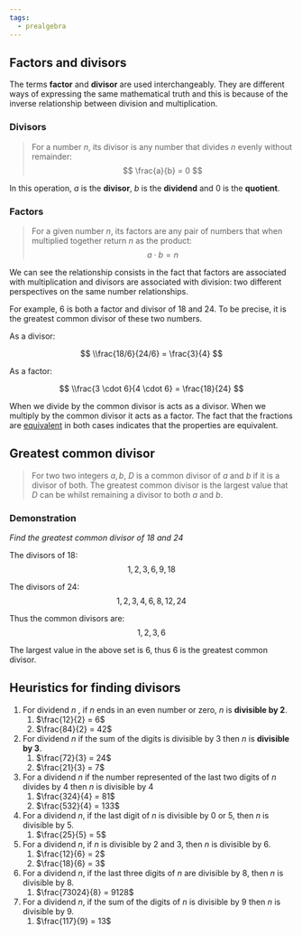 ```yaml
---
tags:
  - prealgebra
---
```


## Factors and divisors

The terms **factor** and **divisor** are used interchangeably. They are
different ways of expressing the same mathematical truth and this is because of
the inverse relationship between division and multiplication.

### Divisors

> For a number $n$, its divisor is any number that divides $n$ evenly without
> remainder: $$ \frac{a}{b} = 0 $$

In this operation, $a$ is the **divisor**, $b$ is the **dividend** and $0$ is
the **quotient**.

### Factors

> For a given number $n$, its factors are any pair of numbers that when
> multiplied together return $n$ as the product: $$ a \cdot b = n $$

We can see the relationship consists in the fact that factors are associated
with multiplication and divisors are associated with division: two different
perspectives on the same number relationships.

For example, 6 is both a factor and divisor of 18 and 24. To be precise, it is
the greatest common divisor of these two numbers.

As a divisor:

$$
\\frac{18/6}{24/6} = \frac{3}{4}
$$

As a factor:

$$
\\frac{3 \cdot 6}{4 \cdot 6} = \frac{18}{24}
$$

When we divide by the common divisor is acts as a divisor. When we multiply by
the common divisor it acts as a factor. The fact that the fractions are
[equivalent](Equivalent%20fractions.md) in both cases indicates that the
properties are equivalent.

## Greatest common divisor

> For two two integers $a, b$, $D$ is a common divisor of $a$ and $b$ if it is a
> divisor of both. The greatest common divisor is the largest value that $D$ can
> be whilst remaining a divisor to both $a$ and $b$.

### Demonstration

_Find the greatest common divisor of $18$ and $24$_

The divisors of 18: $$1, 2, 3, 6, 9, 18$$

The divisors of 24: $$ 1, 2, 3, 4, 6, 8, 12, 24$$

Thus the common divisors are: $$ 1, 2, 3, 6 $$

The largest value in the above set is 6, thus 6 is the greatest common divisor.

## Heuristics for finding divisors

1. For dividend $n$ , if $n$ ends in an even number or zero, $n$ is **divisible
   by 2**.
   1. $\frac{12}{2} = 6$
   1. $\frac{84}{2} = 42$
1. For dividend $n$ if the sum of the digits is divisible by 3 then $n$ is
   **divisible by 3**.
   1. $\frac{72}{3} = 24$
   1. $\frac{21}{3} = 7$
1. For a dividend $n$ if the number represented of the last two digits of $n$
   divides by 4 then $n$ is divisible by 4
   1. $\frac{324}{4} = 81$
   1. $\frac{532}{4} = 133$
1. For a dividend $n$, if the last digit of $n$ is divisible by 0 or 5, then $n$
   is divisible by 5.
   1. $\frac{25}{5} = 5$
1. For a dividend $n$, if $n$ is divisible by 2 and 3, then $n$ is divisible
   by 6.
   1. $\frac{12}{6} = 2$
   1. $\frac{18}{6} = 3$
1. For a dividend $n$, if the last three digits of $n$ are divisible by 8, then
   $n$ is divisible by 8.
   1. $\frac{73024}{8} = 9128$
1. For a dividend $n$, if the sum of the digits of $n$ is divisible by 9 then
   $n$ is divisible by 9.
   1. $\frac{117}{9} = 13$
